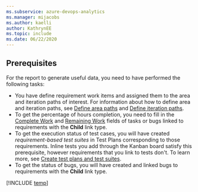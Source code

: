 ```yaml
---
ms.subservice: azure-devops-analytics
ms.manager: mijacobs
ms.author: kaelli
author: KathrynEE
ms.topic: include
ms.date: 06/22/2020
---
```



<a id="prerequisites" />  




## Prerequisites

For the report to generate useful data, you need to have performed the following tasks: 

- You have define requirement work items and assigned them to the area and iteration paths of interest. For information about how to define area and iteration paths, see [Define area paths](../../../organizations/settings/set-area-paths.md) and [Define iteration paths](../../../organizations/settings/set-iteration-paths-sprints.md).
- To get the percentage of hours completion, you need to fill in the [Complete Work](../../../boards/queries/query-numeric.md#completed-work) and [Remaining Work](../../../boards/queries/query-numeric.md#remaining-work) fields of tasks or bugs linked to requirements with the **Child** link type. 
- To get the execution status of test cases, you will have created *requirement-based test suites* in Test Plans corresponding to those requirements. Inline tests you add through the Kanban board satisfy this prerequisite, however requirements that you link to tests don't. To learn more, see [Create test plans and test suites](../../../test/create-a-test-plan.md).
- To get the status of bugs, you will have created and linked bugs to requirements with the **Child** link type.

[!INCLUDE [temp](sample-required-reading.md)]